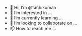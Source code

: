 - 👋 Hi, I’m @tachikomah
- 👀 I’m interested in ...
- 🌱 I’m currently learning ...
- 💞️ I’m looking to collaborate on ...
- 📫 How to reach me ...

<!---
tachikomah/tachikomah is a ✨ special ✨ repository because its `README.md` (this file) appears on your GitHub profile.
You can click the Preview link to take a look at your changes.
--->
